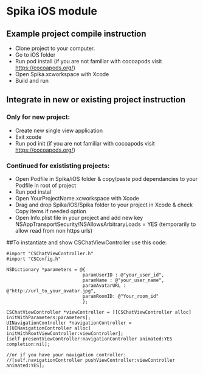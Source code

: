 # Spika iOS module

## Example project compile instruction

- Clone project to your computer.
- Go to iOS folder
- Run pod install (if you are not familiar with cocoapods visit https://cocoapods.org/)
- Open Spika.xcworkspace with Xcode
- Build and run

## Integrate in new or existing project instruction

### Only for new project:
- Create new single view application
- Exit xcode
- Run pod init (if you are not familiar with cocoapods visit https://cocoapods.org/)

### Continued for exististing projects:
- Open Podfile in Spika/iOS folder & copy/paste pod dependancies to your Podfile in root of project
- Run pod instal
- Open YourProjectName.xcworkspace with Xcode
- Drag and drop Spika/iOS/Spika folder to your project in Xcode & check Copy items if needed option
- Open Info.plist file in your project and add new key NSAppTransportSecurity/NSAllowsArbitraryLoads = YES (temporarily to allow read from non https urls)

##To instantiate and show CSChatViewController use this code:

```
#import "CSChatViewController.h"
#import "CSConfig.h"

NSDictionary *parameters = @{
                       		paramUserID : @"your_user_id",
                            paramName : @"your_user_name",
                            paramAvatarURL : @"http://url_to_your_avatar.jpg",
                            paramRoomID: @"Your_room_id"
                            };
    
CSChatViewController *viewController = [[CSChatViewController alloc] initWithParameters:parameters];
UINavigationController *navigationController = [[UINavigationController alloc] initWithRootViewController:viewController];
[self presentViewController:navigationController animated:YES completion:nil];

//or if you have your navigation controller:
//[self.navigationController pushViewController:viewController animated:YES];
```
